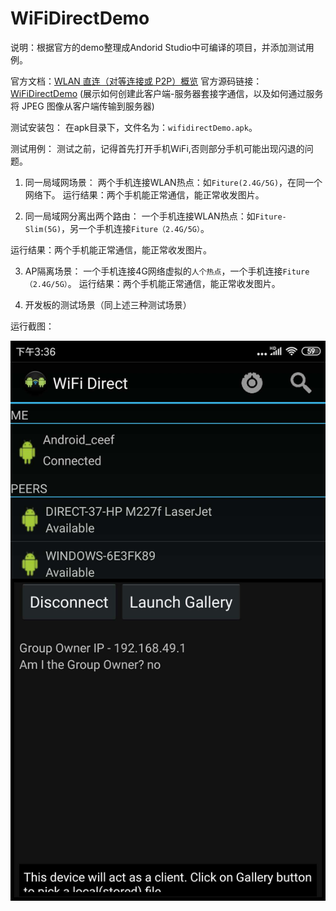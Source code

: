 # WiFiDirectDemo
说明：根据官方的demo整理成Andorid Studio中可编译的项目，并添加测试用例。

官方文档：[WLAN 直连（对等连接或 P2P）概览](https://developer.android.google.cn/guide/topics/connectivity/wifip2p)
官方源码链接：[WiFiDirectDemo](https://android.googlesource.com/platform/development/+/master/samples/WiFiDirectDemo/)
(展示如何创建此客户端-服务器套接字通信，以及如何通过服务将 JPEG 图像从客户端传输到服务器)

测试安装包：
在apk目录下，文件名为：`wifidirectDemo.apk`。

测试用例：
测试之前，记得首先打开手机WiFi,否则部分手机可能出现闪退的问题。

1. 同一局域网场景：
两个手机连接WLAN热点：如`Fiture(2.4G/5G)`，在同一个网络下。
运行结果：两个手机能正常通信，能正常收发图片。


2. 同一局域网分离出两个路由：
  一个手机连接WLAN热点：如`Fiture-Slim(5G)`，另一个手机连接`Fiture（2.4G/5G）`。

  运行结果：两个手机能正常通信，能正常收发图片。

3. AP隔离场景：
  一个手机连接4G网络虚拟的`人个热点`，一个手机连接`Fiture（2.4G/5G）`。
  运行结果：两个手机能正常通信，能正常收发图片。

4. 开发板的测试场景（同上述三种测试场景）



运行截图：

![wifidirect](screen/wifidirect.png)

